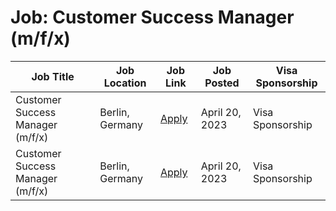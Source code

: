 # Job: Customer Success Manager (m/f/x)

| Job Title | Job Location | Job Link | Job Posted | Visa Sponsorship |
| --- | --- | --- | --- | --- |
| Customer Success Manager (m/f/x) | Berlin, Germany | [Apply](https://boards.eu.greenhouse.io/monduai/jobs/4145298101) | April 20, 2023 | Visa Sponsorship |
| Customer Success Manager (m/f/x) | Berlin, Germany | [Apply](https://boards.eu.greenhouse.io/monduai/jobs/4145298101) | April 20, 2023 | Visa Sponsorship |

